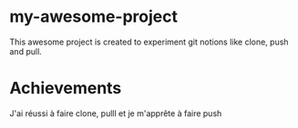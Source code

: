 # my-awesome-project

This awesome project is created to experiment git notions like clone, push and pull.

# Achievements

J'ai réussi à faire clone, pulll et je m'apprête à faire push
